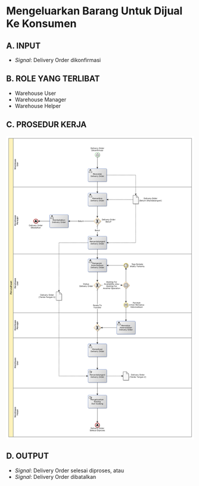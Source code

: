 # Mengeluarkan Barang Untuk Dijual Ke Konsumen

## <a name="input">A. INPUT</a>

* *Signal*: Delivery Order dikonfirmasi

## <a name="role">B. ROLE YANG TERLIBAT</a>

* Warehouse User
* Warehouse Manager
* Warehouse Helper

## <a name="prosedur">C. PROSEDUR KERJA</a>

![](../../img/memproses-delivery-order.png)

## <a name="output">D. OUTPUT</output>

* *Signal*: Delivery Order selesai diproses, atau
* *Signal*: Delivery Order dibatalkan
